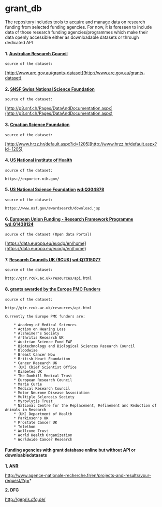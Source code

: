 # grant_db

The repository includes tools to acquire and manage data on research funding from selected funding agencies. 
For now, it is foreseen to include data of those research funding agencies/programmes which make their data openly accessible  either as downloadable datasets or through dedicated API 



#### 1. [Australian Research Council](http://www.arc.gov.au/) 

	source of the dataset: 

   [http://www.arc.gov.au/grants-dataset](http://www.arc.gov.au/grants-dataset)

#### 2. [SNSF Swiss National Science Foundation](http://www.snf.ch/) 

	source of the dataset: 

[http://p3.snf.ch/Pages/DataAndDocumentation.aspx](http://p3.snf.ch/Pages/DataAndDocumentation.aspx)

#### 3. [Croatian Science Foundation](http://www.hrzz.hr/) 

	source of the dataset: 

[http://www.hrzz.hr/default.aspx?id=1205](http://www.hrzz.hr/default.aspx?id=1205)

#### 4. [US National institute of Health]( https://www.nih.gov/) 

	source of the dataset: 

	https://exporter.nih.gov/

#### 5. [US National Science Foundation]( https://www.nsf.gov/) [wd:Q304878](http://www.wikidata.org/entity/Q304878)

	source of the dataset: 

	https://www.nsf.gov/awardsearch/download.jsp

#### 6. [European Union Funding - Research Framework Programme]( http://cordis.europa.eu/home_en.html) [wd:Q1438124](http://www.wikidata.org/entity/Q1438124)

	source of the dataset (Open data Portal)


[https://data.europa.eu/euodp/en/home](https://data.europa.eu/euodp/en/home)

#### 7. [Research Councils UK (RCUK)]( http://cordis.europa.eu/home_en.html) [wd:Q7315077](http://www.wikidata,org/entity/Q7315077)

	source of the dataset: 

	http://gtr.rcuk.ac.uk/resources/api.html


#### 8. [grants awarded by the Europe PMC Funders]( https://europepmc.org/Funders/)

	source of the dataset: 

	http://gtr.rcuk.ac.uk/resources/api.html

	Currently the Europe PMC funders are: 

		* Academy of Medical Sciences 
		* Action on Hearing Loss
		* Alzheimer's Society
		* Arthritis Research UK
		* Austrian Science Fund FWF
		* Biotechnology and Biological Sciences Research Council
		* Bloodwise
		* Breast Cancer Now
		* British Heart Foundation
		* Cancer Research UK
		* (UK) Chief Scientist Office
		* Diabetes UK
		* The Dunhill Medical Trust
		* European Research Council
		* Marie Curie
		* Medical Research Council
		* Motor Neurone Disease Association
		* Multiple Sclerosis Society
		* Myrovlytis Trust
		* National Centre for the Replacement, Refinement and Reduction of Animals in Research
		* (UK) Department of Health
		* Parkinson's UK
		* Prostate Cancer UK
		* Telethon
		* Wellcome Trust
		* World Health Organization
		* Worldwide Cancer Research


#### Funding agencies with grant database online but without API or downloabledatasets 

**1. ANR**

http://www.agence-nationale-recherche.fr/en/projects-and-results/your-request/?q=*

**2. DFG**

http://gepris.dfg.de/



